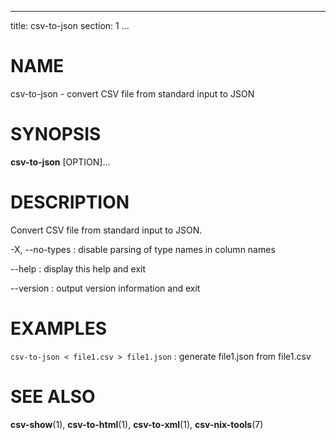 <!--
SPDX-License-Identifier: BSD-3-Clause
Copyright 2020-2023, Marcin Ślusarz <marcin.slusarz@gmail.com>
-->

---
title: csv-to-json
section: 1
...

# NAME #

csv-to-json - convert CSV file from standard input to JSON

# SYNOPSIS #

**csv-to-json** [OPTION]...

# DESCRIPTION #

Convert CSV file from standard input to JSON.

-X, \--no-types
:   disable parsing of type names in column names

\--help
:   display this help and exit

\--version
:   output version information and exit

# EXAMPLES #

`csv-to-json < file1.csv > file1.json`
:   generate file1.json from file1.csv

# SEE ALSO #

**csv-show**(1), **csv-to-html**(1), **csv-to-xml**(1), **csv-nix-tools**(7)
